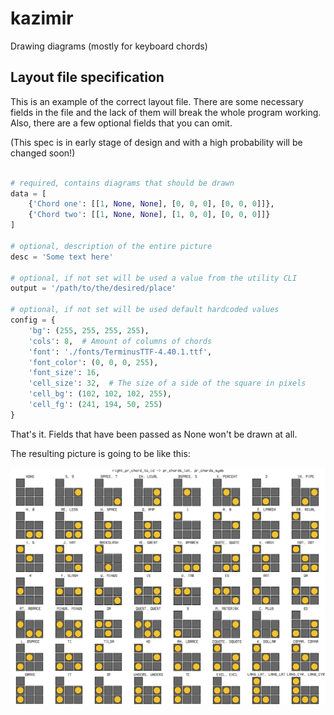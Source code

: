 # kazimir
Drawing diagrams (mostly for keyboard chords)

## Layout file specification

This is an example of the correct layout file. There are some necessary fields in the file and the lack of them will break the whole program working. Also, there are a few optional fields that you can omit.

(This spec is in early stage of design and with a high probability will be changed soon!)

```python

# required, contains diagrams that should be drawn
data = [
    {'Chord one': [[1, None, None], [0, 0, 0], [0, 0, 0]]},
    {'Chord two': [[1, None, None], [1, 0, 0], [0, 0, 0]]}
]

# optional, description of the entire picture
desc = 'Some text here'

# optional, if not set will be used a value from the utility CLI
output = '/path/to/the/desired/place'

# optional, if not set will be used default hardcoded values
config = {
    'bg': (255, 255, 255, 255),
    'cols': 8,  # Amount of columns of chords
    'font': './fonts/TerminusTTF-4.40.1.ttf',
    'font_color': (0, 0, 0, 255),
    'font_size': 16,
    'cell_size': 32,  # The size of a side of the square in pixels
    'cell_bg': (102, 102, 102, 255),
    'cell_fg': (241, 194, 50, 255)
}
```

That's it. Fields that have been passed as None won't be drawn at all.

The resulting picture is going to be like this:

![result](https://github.com/nogaems/kazimir/raw/examples/result.png)
